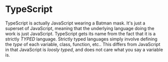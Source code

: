 # TypeScript

TypeScript is actually JavaScript wearing a Batman mask. It's just a superset of JavaScript, meaning that the underlying language doing the work is just JavaScript. TypeScript gets its name from the fact that it is a strictly *TYPED* language. Strictly typed languages simply involve defining the *type* of each variable, class, function, etc.. This differs from JavaScript in that JavaScript is *loosly typed*, and does not care what you say a variable is.


